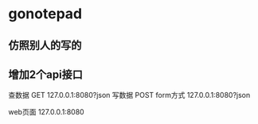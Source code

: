 # gonotepad
## 仿照别人的写的

## 增加2个api接口
查数据
GET
127.0.0.1:8080?json
写数据
POST form方式
127.0.0.1:8080?json

web页面
127.0.0.1:8080
